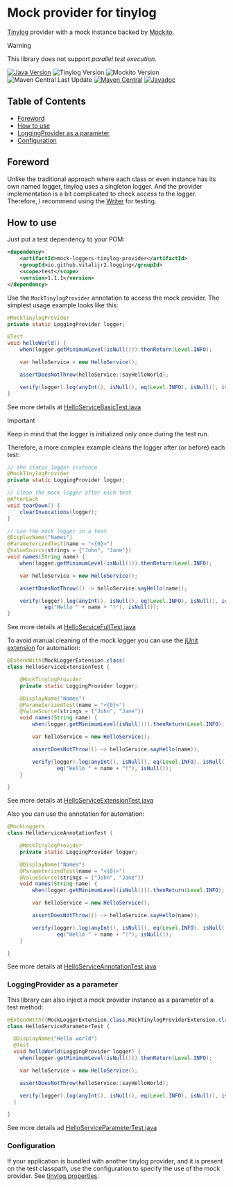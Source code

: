 # Mock provider for tinylog

[Tinylog][tinylog] provider with a mock instance backed by [Mockito][].

> [!WARNING]
> This library does not support _parallel test execution_.

[![Java Version][java-version]][jdk-download]
![Tinylog Version][tinylog-version]
![Mockito Version][mockito-version]  
![Maven Central Last Update][maven-central-last-update]
[![Maven Central][maven-central]][maven-central-link]
[![Javadoc][javadoc]][javadoc-link]

## Table of Contents

<!--ts-->
* [Foreword](#foreword)
* [How to use](#how-to-use)
* [LoggingProvider as a parameter](#loggingprovider-as-a-parameter)
* [Configuration](#configuration)

<!-- Created by https://github.com/ekalinin/github-markdown-toc -->
<!-- Added by: r2, at: Sun Feb  9 09:27:56 PM EET 2025 -->

<!--te-->

## Foreword

Unlike the traditional approach where each class or even instance has
its own named logger, tinylog uses a singleton logger.
And the provider implementation is a bit complicated
to check access to the logger.
Therefore, I recommend using the [Writer](../tinylog-writer) for testing.

## How to use

Just put a test dependency to your POM:

```xml
<dependency>
    <artifactId>mock-loggers-tinylog-provider</artifactId>
    <groupId>io.github.vitalijr2.logging</groupId>
    <scope>test</scope>
    <version>1.1.1</version>
</dependency>
```

Use the `MockTinylogProvider` annotation to access the mock provider.
The simplest usage example looks like this:

```java
@MockTinylogProvider
private static LoggingProvider logger;

@Test
void helloWorld() {
    when(logger.getMinimumLevel(isNull())).thenReturn(Level.INFO);

    var helloService = new HelloService();

    assertDoesNotThrow(helloService::sayHelloWorld);

    verify(logger).log(anyInt(), isNull(), eq(Level.INFO), isNull(), isNull(), anyString(), isNull());
}
```

See more details at [HelloServiceBasicTest.java](src/it/hello-tinylog-world/src/test/java/example/hello/HelloServiceBasicTest.java)

> [!IMPORTANT]
> Keep in mind that the logger is initialized only once during the test run.

Therefore, a more complex example cleans the logger after (or before)
each test:

```java
// the static logger instance
@MockTinylogProvider
private static LoggingProvider logger;

// clean the mock logger after each test
@AfterEach
void tearDown() {
    clearInvocations(logger);
}

// use the mock logger in a test
@DisplayName("Names")
@ParameterizedTest(name = "<{0}>")
@ValueSource(strings = {"John", "Jane"})
void names(String name) {
    when(logger.getMinimumLevel(isNull())).thenReturn(Level.INFO);

    var helloService = new HelloService();

    assertDoesNotThrow(() -> helloService.sayHello(name));

    verify(logger).log(anyInt(), isNull(), eq(Level.INFO), isNull(), isNull(),
            eq("Hello " + name + "!"), isNull());
}
```

See more details at [HelloServiceFullTest.java](src/it/hello-tinylog-world/src/test/java/example/hello/HelloServiceFullTest.java)

To avoid manual cleaning of the mock logger you can use
the [jUnit extension][junit-extension] for automation:

```java
@ExtendWith(MockLoggerExtension.class)
class HelloServiceExtensionTest {

    @MockTinylogProvider
    private static LoggingProvider logger;

    @DisplayName("Names")
    @ParameterizedTest(name = "<{0}>")
    @ValueSource(strings = {"John", "Jane"})
    void names(String name) {
        when(logger.getMinimumLevel(isNull())).thenReturn(Level.INFO);

        var helloService = new HelloService();

        assertDoesNotThrow(() -> helloService.sayHello(name));

        verify(logger).log(anyInt(), isNull(), eq(Level.INFO), isNull(), isNull(),
                eq("Hello " + name + "!"), isNull());
    }

}
```

See more details at [HelloServiceExtensionTest.java](src/it/hello-tinylog-world/src/test/java/example/hello/HelloServiceExtensionTest.java)

Also you can use the annotation for automation:

```java
@MockLoggers
class HelloServiceAnnotationTest {

    @MockTinylogProvider
    private static LoggingProvider logger;

    @DisplayName("Names")
    @ParameterizedTest(name = "<{0}>")
    @ValueSource(strings = {"John", "Jane"})
    void names(String name) {
        when(logger.getMinimumLevel(isNull())).thenReturn(Level.INFO);

        var helloService = new HelloService();

        assertDoesNotThrow(() -> helloService.sayHello(name));

        verify(logger).log(anyInt(), isNull(), eq(Level.INFO), isNull(), isNull(),
                eq("Hello " + name + "!"), isNull());
    }

}
```

See more details at [HelloServiceAnnotationTest.java](src/it/hello-tinylog-world/src/test/java/example/hello/HelloServiceAnnotationTest.java)

### LoggingProvider as a parameter

This library can also inject a mock provider instance
as a parameter of a test method:

```java
@ExtendWith({MockLoggerExtension.class,MockTinylogProviderExtension.class})
class HelloServiceParameterTest {

  @DisplayName("Hello world")
  @Test
  void helloWorld(LoggingProvider logger) {
    when(logger.getMinimumLevel(isNull())).thenReturn(Level.INFO);

    var helloService = new HelloService();

    assertDoesNotThrow(helloService::sayHelloWorld);

    verify(logger).log(anyInt(), isNull(), eq(Level.INFO), isNull(), isNull(), anyString(), isNull());
  }

}
```

See more details ad [HelloServiceParameterTest.java](src/it/hello-tinylog-world/src/test/java/example/hello/HelloServiceParameterTest.java)

### Configuration

If your application is bundled with another tinylog provider,
and it is present on the test classpath, use the configuration
to specify the use of the mock provider.
See [tinylog.properties](src/it/hello-custom-tinylog-world/src/test/resources/tinylog.properties).

[tinylog]: https://tinylog.org/v2/

[Mockito]: https://site.mockito.org

[java-version]: https://img.shields.io/static/v1?label=Java&message=11&color=blue&logoColor=E23D28

[jdk-download]: https://www.oracle.com/java/technologies/downloads/#java11

[tinylog-version]: https://img.shields.io/static/v1?label=tinylog&message=2.7.0&color=blue&logoColor=E23D28

[mockito-version]: https://img.shields.io/static/v1?label=Mockito&message=5.15.2&color=blue&logoColor=E23D28

[maven-central-last-update]: https://img.shields.io/maven-central/last-update/io.github.vitalijr2.logging/mock-loggers-tinylog-provider

[maven-central]: https://img.shields.io/maven-central/v/io.github.vitalijr2.logging/mock-loggers-tinylog-provider

[maven-central-link]: https://central.sonatype.com/artifact/io.github.vitalijr2.logging/mock-loggers-tinylog-provider?smo=true

[javadoc]: https://javadoc.io/badge2/io.github.vitalijr2.logging/mock-loggers-tinylog-provider/javadoc.svg

[javadoc-link]: https://javadoc.io/doc/io.github.vitalijr2.logging/mock-loggers-tinylog-provider

[junit-extension]: ../core/
